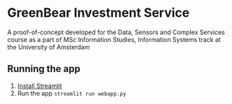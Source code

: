 # GreenBear Investment Service
A proof-of-concept developed for the Data, Sensors and Complex Services course as a part of MSc Information Studies, Information Systems track at the University of Amsterdam

## Running the app
1. [Install Streamlit](https://docs.streamlit.io/en/stable/installation.html)
1. Run the app ```streamlit run webapp.py```
